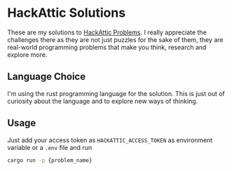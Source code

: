 # HackAttic Solutions

These are my solutions to [HackAttic Problems](https://hackattic.com/challenges). I really appreciate the challenges there as they are not just puzzles for the sake of them, they are real-world programming problems that make you think, research and explore more.

## Language Choice

I'm using the rust programming language for the solution. This is just out of curiosity about the language and to explore new ways of thinking.

## Usage

Just add your access token as `HACKATTIC_ACCESS_TOKEN` as environment variable or a `.env` file and run

```bash
cargo run -p {problem_name}
```
